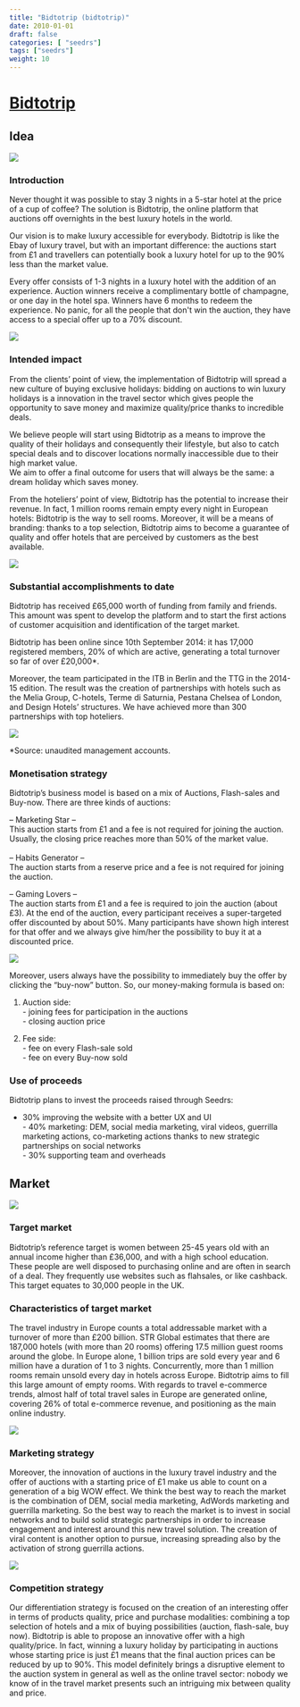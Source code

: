 ```yaml
---
title: "Bidtotrip (bidtotrip)"
date: 2010-01-01
draft: false
categories: [ "seedrs"]
tags: ["seedrs"]
weight: 10
---
```


# [Bidtotrip](https://www.seedrs.com/bidtotrip)

## Idea

![](/img/seedrs/uploads/startup/section_image/image/5658/avl80xale6l567xnucby0acgtocmqb5/3.jpg?rect=0%2C0%2C1938%2C1273&w=600&fit=clip&s=9f3577f8755f0ead942fc8fb5456f139)

### Introduction

Never thought it was possible to stay 3 nights in a 5-star hotel at the price of a cup of coffee? The solution is Bidtotrip, the online platform that auctions off overnights in the best luxury hotels in the world.

Our vision is to make luxury accessible for everybody. Bidtotrip is like the Ebay of luxury travel, but with an important difference: the auctions start from £1 and travellers can potentially book a luxury hotel for up to the 90% less than the market value.

Every offer consists of 1-3 nights in a luxury hotel with the addition of an experience. Auction winners receive a complimentary bottle of champagne, or one day in the hotel spa. Winners have 6 months to redeem the experience. No panic, for all the people that don't win the auction, they have access to a special offer up to a 70% discount.

![](/img/seedrs/uploads/startup/section_image/image/5641/g9wj56zrqhi1fza9bqi51ekkkgjz361/1.jpg?rect=0%2C0%2C1938%2C1266&w=600&fit=clip&s=b3e153544b38cb3edbba4425cfbcc727)

### Intended impact

From the clients’ point of view, the implementation of Bidtotrip will spread a new culture of buying exclusive holidays: bidding on auctions to win luxury holidays is a innovation in the travel sector which gives people the opportunity to save money and maximize quality/price thanks to incredible deals.

We believe people will start using Bidtotrip as a means to improve the quality of their holidays and consequently their lifestyle, but also to catch special deals and to discover locations normally inaccessible due to their high market value. <br>We aim to offer a final outcome for users that will always be the same: a dream holiday which saves money.

From the hoteliers’ point of view, Bidtotrip has the potential to increase their revenue. In fact, 1 million rooms remain empty every night in European hotels: Bidtotrip is the way to sell rooms. Moreover, it will be a means of branding: thanks to a top selection, Bidtotrip aims to become a guarantee of quality and offer hotels that are perceived by customers as the best available.

![](/img/seedrs/uploads/startup/section_image/image/5650/q9kqa7i9nqq3xk5irjxl66oz9n9qv68/auctions_lnd_and_paris_new.png?rect=0%2C0%2C606%2C393&w=600&fit=clip&s=af315e75e196b46ec95ed35bda45e413)

### Substantial accomplishments to date

Bidtotrip has received £65,000 worth of funding from family and friends. This amount was spent to develop the platform and to start the first actions of customer acquisition and identification of the target market.

Bidtotrip has been online since 10th September 2014: it has 17,000 registered members, 20% of which are active, generating a total turnover so far of over £20,000*.

Moreover, the team participated in the ITB in Berlin and the TTG in the 2014-15 edition. The result was the creation of partnerships with hotels such as the Melia Group, C-hotels, Terme di Saturnia, Pestana Chelsea of London, and Design Hotels’ structures. We have achieved more than 300 partnerships with top hoteliers.

![](/img/seedrs/uploads/startup/section_image/image/5643/gnejshgn5iyqfb7xkzf4u1ndxi37d76/4.jpg?rect=0%2C0%2C1938%2C1273&w=600&fit=clip&s=46a5cb5a3e8553212e271c2763f9892c)

*Source: unaudited management accounts.

### Monetisation strategy

Bidtotrip’s business model is based on a mix of Auctions, Flash-sales and Buy-now. There are three kinds of auctions:

– Marketing Star – <br>This auction starts from £1 and a fee is not required for joining the auction. Usually, the closing price reaches more than 50% of the market value. <br> <br>– Habits Generator – <br>The auction starts from a reserve price and a fee is not required for joining the auction.

– Gaming Lovers – <br>The auction starts from £1 and a fee is required to join the auction (about £3). At the end of the auction, every participant receives a super-targeted offer discounted by about 50%. Many participants have shown high interest for that offer and we always give him/her the possibility to buy it at a discounted price.

![](/img/seedrs/uploads/startup/section_image/image/5648/13k2qqoa14iertfrcpxrpiaebi1rgte/homepage800px.jpg?rect=0%2C26%2C796%2C310&w=600&fit=clip&s=b4081c235cab7bbf2fb1df357aca88dd)



Moreover, users always have the possibility to immediately buy the offer by clicking the “buy-now” button. So, our money-making formula is based on:

1) Auction side: <br>- joining fees for participation in the auctions <br>- closing auction price

2) Fee side: <br>- fee on every Flash-sale sold <br>- fee on every Buy-now sold

### Use of proceeds

Bidtotrip plans to invest the proceeds raised through Seedrs:

- 30% improving the website with a better UX and UI <br>- 40% marketing: DEM, social media marketing, viral videos, guerrilla marketing actions, co-marketing actions thanks to new strategic partnerships on social networks <br>- 30% supporting team and overheads

## Market

![](/img/seedrs/uploads/startup/section_image/image/5645/ja3443rsaudielc3mmfg4db9u6xybr7/2.jpg?rect=0%2C0%2C1938%2C1273&w=600&fit=clip&s=edf50936ef5a08bd41344f265d1cd628)

### Target market

Bidtotrip’s reference target is women between 25-45 years old with an annual income higher than £36,000, and with a high school education. These people are well disposed to purchasing online and are often in search of a deal. They frequently use websites such as flahsales, or like cashback. This target equates to 30,000 people in the UK.

### Characteristics of target market

The travel industry in Europe counts a total addressable market with a turnover of more than £200 billion. STR Global estimates that there are 187,000 hotels (with more than 20 rooms) offering 17.5 million guest rooms around the globe. In Europe alone, 1 billion trips are sold every year and 6 million have a duration of 1 to 3 nights. Concurrently, more than 1 million rooms remain unsold every day in hotels across Europe. Bidtotrip aims to fill this large amount of empty rooms. With regards to travel e-commerce trends, almost half of total travel sales in Europe are generated online, covering 26% of total e-commerce revenue, and positioning as the main online industry.

![](/img/seedrs/uploads/startup/section_image/image/5656/o8gm54teoirnfdd5p083sk8wfubpo6v/5.jpg?rect=0%2C0%2C1932%2C1273&w=600&fit=clip&s=48ad28aaea02cf0db986cac219009704)

### Marketing strategy

Moreover, the innovation of auctions in the luxury travel industry and the offer of auctions with a starting price of £1 make us able to count on a generation of a big WOW effect. We think the best way to reach the market is the combination of DEM, social media marketing, AdWords marketing and guerrilla marketing. So the best way to reach the market is to invest in social networks and to build solid strategic partnerships in order to increase engagement and interest around this new travel solution. The creation of viral content is another option to pursue, increasing spreading also by the activation of strong guerrilla actions.

![](/img/seedrs/uploads/startup/section_image/image/5646/482sr3arrvubxmr624upixujl178n9r/cover.jpg?rect=9%2C0%2C1445%2C833&w=600&fit=clip&s=894e4bb97105b074af839f3a5be9880a)

### Competition strategy

Our differentiation strategy is focused on the creation of an interesting offer in terms of products quality, price and purchase modalities: combining a top selection of hotels and a mix of buying possibilities (auction, flash-sale, buy now). Bidtotrip is able to propose an innovative offer with a high quality/price. In fact, winning a luxury holiday by participating in auctions whose starting price is just £1 means that the final auction prices can be reduced by up to 90%. This model definitely brings a disruptive element to the auction system in general as well as the online travel sector: nobody we know of in the travel market presents such an intriguing mix between quality and price.

